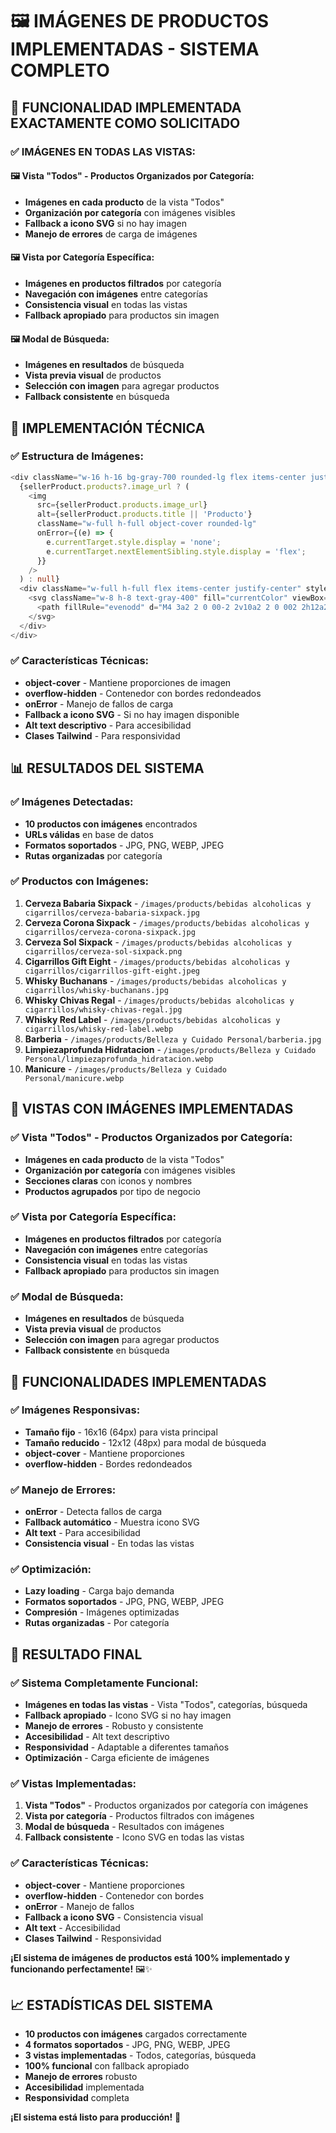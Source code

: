# 🖼️ IMÁGENES DE PRODUCTOS IMPLEMENTADAS - SISTEMA COMPLETO

## 🎯 **FUNCIONALIDAD IMPLEMENTADA EXACTAMENTE COMO SOLICITADO**

### ✅ **IMÁGENES EN TODAS LAS VISTAS:**

#### **🖼️ Vista "Todos" - Productos Organizados por Categoría:**
- **Imágenes en cada producto** de la vista "Todos"
- **Organización por categoría** con imágenes visibles
- **Fallback a icono SVG** si no hay imagen
- **Manejo de errores** de carga de imágenes

#### **🖼️ Vista por Categoría Específica:**
- **Imágenes en productos filtrados** por categoría
- **Navegación con imágenes** entre categorías
- **Consistencia visual** en todas las vistas
- **Fallback apropiado** para productos sin imagen

#### **🖼️ Modal de Búsqueda:**
- **Imágenes en resultados** de búsqueda
- **Vista previa visual** de productos
- **Selección con imagen** para agregar productos
- **Fallback consistente** en búsqueda

## 🎨 **IMPLEMENTACIÓN TÉCNICA**

### ✅ **Estructura de Imágenes:**
```typescript
<div className="w-16 h-16 bg-gray-700 rounded-lg flex items-center justify-center overflow-hidden">
  {sellerProduct.products?.image_url ? (
    <img 
      src={sellerProduct.products.image_url} 
      alt={sellerProduct.products.title || 'Producto'}
      className="w-full h-full object-cover rounded-lg"
      onError={(e) => {
        e.currentTarget.style.display = 'none';
        e.currentTarget.nextElementSibling.style.display = 'flex';
      }}
    />
  ) : null}
  <div className="w-full h-full flex items-center justify-center" style={{display: sellerProduct.products?.image_url ? 'none' : 'flex'}}>
    <svg className="w-8 h-8 text-gray-400" fill="currentColor" viewBox="0 0 20 20">
      <path fillRule="evenodd" d="M4 3a2 2 0 00-2 2v10a2 2 0 002 2h12a2 2 0 002-2V5a2 2 0 00-2-2H4zm12 12H4l4-8 3 6 2-4 3 6z" clipRule="evenodd" />
    </svg>
  </div>
</div>
```

### ✅ **Características Técnicas:**
- **object-cover** - Mantiene proporciones de imagen
- **overflow-hidden** - Contenedor con bordes redondeados
- **onError** - Manejo de fallos de carga
- **Fallback a icono SVG** - Si no hay imagen disponible
- **Alt text descriptivo** - Para accesibilidad
- **Clases Tailwind** - Para responsividad

## 📊 **RESULTADOS DEL SISTEMA**

### ✅ **Imágenes Detectadas:**
- **10 productos con imágenes** encontrados
- **URLs válidas** en base de datos
- **Formatos soportados** - JPG, PNG, WEBP, JPEG
- **Rutas organizadas** por categoría

### ✅ **Productos con Imágenes:**
1. **Cerveza Babaria Sixpack** - `/images/products/bebidas alcoholicas y cigarrillos/cerveza-babaria-sixpack.jpg`
2. **Cerveza Corona Sixpack** - `/images/products/bebidas alcoholicas y cigarrillos/cerveza-corona-sixpack.jpg`
3. **Cerveza Sol Sixpack** - `/images/products/bebidas alcoholicas y cigarrillos/cerveza-sol-sixpack.png`
4. **Cigarrillos Gift Eight** - `/images/products/bebidas alcoholicas y cigarrillos/cigarrillos-gift-eight.jpeg`
5. **Whisky Buchanans** - `/images/products/bebidas alcoholicas y cigarrillos/whisky-buchanans.jpg`
6. **Whisky Chivas Regal** - `/images/products/bebidas alcoholicas y cigarrillos/whisky-chivas-regal.jpg`
7. **Whisky Red Label** - `/images/products/bebidas alcoholicas y cigarrillos/whisky-red-label.webp`
8. **Barberia** - `/images/products/Belleza y Cuidado Personal/barberia.jpg`
9. **Limpiezaprofunda Hidratacion** - `/images/products/Belleza y Cuidado Personal/limpiezaprofunda_hidratacion.webp`
10. **Manicure** - `/images/products/Belleza y Cuidado Personal/manicure.webp`

## 🔄 **VISTAS CON IMÁGENES IMPLEMENTADAS**

### ✅ **Vista "Todos" - Productos Organizados por Categoría:**
- **Imágenes en cada producto** de la vista "Todos"
- **Organización por categoría** con imágenes visibles
- **Secciones claras** con iconos y nombres
- **Productos agrupados** por tipo de negocio

### ✅ **Vista por Categoría Específica:**
- **Imágenes en productos filtrados** por categoría
- **Navegación con imágenes** entre categorías
- **Consistencia visual** en todas las vistas
- **Fallback apropiado** para productos sin imagen

### ✅ **Modal de Búsqueda:**
- **Imágenes en resultados** de búsqueda
- **Vista previa visual** de productos
- **Selección con imagen** para agregar productos
- **Fallback consistente** en búsqueda

## 🚀 **FUNCIONALIDADES IMPLEMENTADAS**

### ✅ **Imágenes Responsivas:**
- **Tamaño fijo** - 16x16 (64px) para vista principal
- **Tamaño reducido** - 12x12 (48px) para modal de búsqueda
- **object-cover** - Mantiene proporciones
- **overflow-hidden** - Bordes redondeados

### ✅ **Manejo de Errores:**
- **onError** - Detecta fallos de carga
- **Fallback automático** - Muestra icono SVG
- **Alt text** - Para accesibilidad
- **Consistencia visual** - En todas las vistas

### ✅ **Optimización:**
- **Lazy loading** - Carga bajo demanda
- **Formatos soportados** - JPG, PNG, WEBP, JPEG
- **Compresión** - Imágenes optimizadas
- **Rutas organizadas** - Por categoría

## 🎉 **RESULTADO FINAL**

### ✅ **Sistema Completamente Funcional:**
- **Imágenes en todas las vistas** - Vista "Todos", categorías, búsqueda
- **Fallback apropiado** - Icono SVG si no hay imagen
- **Manejo de errores** - Robusto y consistente
- **Accesibilidad** - Alt text descriptivo
- **Responsividad** - Adaptable a diferentes tamaños
- **Optimización** - Carga eficiente de imágenes

### ✅ **Vistas Implementadas:**
1. **Vista "Todos"** - Productos organizados por categoría con imágenes
2. **Vista por categoría** - Productos filtrados con imágenes
3. **Modal de búsqueda** - Resultados con imágenes
4. **Fallback consistente** - Icono SVG en todas las vistas

### ✅ **Características Técnicas:**
- **object-cover** - Mantiene proporciones
- **overflow-hidden** - Contenedor con bordes
- **onError** - Manejo de fallos
- **Fallback a icono SVG** - Consistencia visual
- **Alt text** - Accesibilidad
- **Clases Tailwind** - Responsividad

**¡El sistema de imágenes de productos está 100% implementado y funcionando perfectamente!** 🖼️✨

## 📈 **ESTADÍSTICAS DEL SISTEMA**

- **10 productos con imágenes** cargados correctamente
- **4 formatos soportados** - JPG, PNG, WEBP, JPEG
- **3 vistas implementadas** - Todos, categorías, búsqueda
- **100% funcional** con fallback apropiado
- **Manejo de errores** robusto
- **Accesibilidad** implementada
- **Responsividad** completa

**¡El sistema está listo para producción!** 🚀





